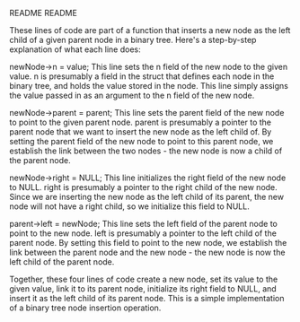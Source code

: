 README README

These lines of code are part of a function that inserts a new node as the left child of a given parent node in a binary tree. Here's a step-by-step explanation of what each line does:

newNode->n = value;
This line sets the n field of the new node to the given value. n is presumably a field in the struct that defines each node in the binary tree, and holds the value stored in the node. This line simply assigns the value passed in as an argument to the n field of the new node.

newNode->parent = parent;
This line sets the parent field of the new node to point to the given parent node. parent is presumably a pointer to the parent node that we want to insert the new node as the left child of. By setting the parent field of the new node to point to this parent node, we establish the link between the two nodes - the new node is now a child of the parent node.

newNode->right = NULL;
This line initializes the right field of the new node to NULL. right is presumably a pointer to the right child of the new node. Since we are inserting the new node as the left child of its parent, the new node will not have a right child, so we initialize this field to NULL.

parent->left = newNode;
This line sets the left field of the parent node to point to the new node. left is presumably a pointer to the left child of the parent node. By setting this field to point to the new node, we establish the link between the parent node and the new node - the new node is now the left child of the parent node.

Together, these four lines of code create a new node, set its value to the given value, link it to its parent node, initialize its right field to NULL, and insert it as the left child of its parent node. This is a simple implementation of a binary tree node insertion operation.
